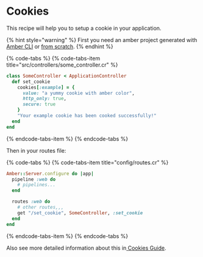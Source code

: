# Cookies

This recipe will help you to setup a cookie in your application.

{% hint style="warning" %}
First you need an amber project generated with [Amber CLI](../guides/create-new-app.md) or [from scratch](from-scratch.md).
{% endhint %}

{% code-tabs %}
{% code-tabs-item title="src/controllers/some\_controller.cr" %}
```ruby
class SomeController < ApplicationController
  def set_cookie
    cookies[:example] = {
      value: "a yummy cookie with amber color",
      http_only: true,
      secure: true
    }
    "Your example cookie has been cooked successfully!"
  end
end
```
{% endcode-tabs-item %}
{% endcode-tabs %}

Then in your routes file:

{% code-tabs %}
{% code-tabs-item title="config/routes.cr" %}
```ruby
Amber::Server.configure do |app|
  pipeline :web do
    # pipelines...
  end

  routes :web do
    # other routes,,,
    get "/set_cookie", SomeController, :set_cookie
  end
end
```
{% endcode-tabs-item %}
{% endcode-tabs %}

Also see more detailed information about this in[ Cookies Guide](../guides/controllers/cookies.md).

